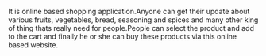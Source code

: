 It is online based shopping application.Anyone can get their update about various fruits, vegetables, bread, seasoning and spices and many other king of thing thats really need for people.People can select the product and add to the cart and finally he or she can buy these products via this online based website.
